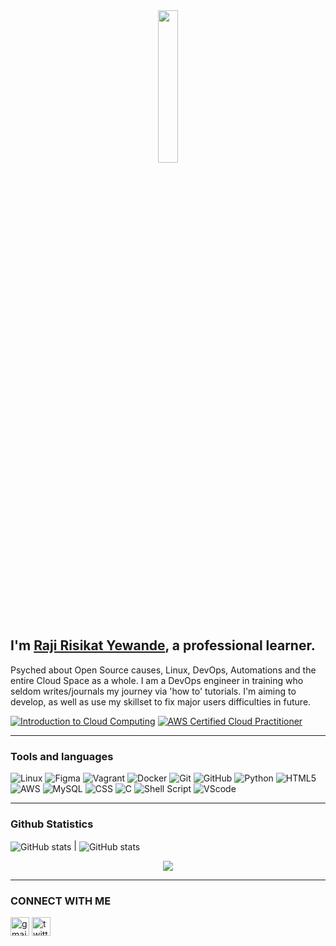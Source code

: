 <center>
<img src="https://rishavanand.github.io/static/images/greetings.gif" align="center" style="width: 25%" />
</center>

## I'm [Raji Risikat Yewande](https://linktr.ee/wandeXdev), a professional learner.

Psyched about Open Source causes, Linux, DevOps, Automations and the entire Cloud Space as a whole. I am a DevOps engineer in training who seldom writes/journals my journey via 'how to' tutorials. I'm aiming to develop, as well as use my skillset to fix major users difficulties in future.

<!--START_SECTION:badges-->
[![Introduction to Cloud Computing](https://images.credly.com/size/100x100/images/2d178f89-4816-4190-8c4a-3bdbfec9db01/Dev_Skills_Network_-_Cloud_Computing_Core.png)](http://www.credly.com/badges/ea07d15f-354f-48d3-81c5-787e595e2d95 "Introduction to Cloud Computing")
[![AWS Certified Cloud Practitioner](https://images.credly.com/size/100x100/images/00634f82-b07f-4bbd-a6bb-53de397fc3a6/image.png)](http://www.credly.com/badges/255a1c90-17e7-40a2-aaa9-2209fe1a46c6 "AWS Certified Cloud Practitioner")
<!--END_SECTION:badges-->

---

### Tools and languages
![Linux](https://img.shields.io/badge/Linux-FCC624?style=for-the-badge&logo=linux&logoColor=black) 
![Figma](https://img.shields.io/badge/Figma-F24E1E?style=for-the-badge&logo=figma&logoColor=white)
![Vagrant](https://img.shields.io/badge/vagrant-%231563FF.svg?style=for-the-badge&logo=vagrant&logoColor=white)
![Docker](https://img.shields.io/badge/docker-%230db7ed.svg?style=for-the-badge&logo=docker&logoColor=white)
![Git](https://img.shields.io/badge/git-%23F05033.svg?style=for-the-badge&logo=git&logoColor=white)
![GitHub](https://img.shields.io/badge/github-%23121011.svg?style=for-the-badge&logo=github&logoColor=white)
![Python](https://img.shields.io/badge/python-3670A0?style=for-the-badge&logo=python&logoColor=ffdd54)
![HTML5](https://img.shields.io/badge/html5-%23E34F26.svg?style=for-the-badge&logo=html5&logoColor=white)
![AWS](https://img.shields.io/badge/AWS-%23FF9900.svg?style=for-the-badge&logo=amazon-aws&logoColor=white)
![MySQL](https://img.shields.io/badge/mysql-%2300f.svg?style=for-the-badge&logo=mysql&logoColor=white)
![CSS](https://img.shields.io/badge/CSS-239120?&style=for-the-badge&logo=css3&logoColor=white)
![C](https://img.shields.io/badge/C-00599C?style=for-the-badge&logo=c&logoColor=white)
![Shell Script](https://img.shields.io/badge/Shell_Script-121011?style=for-the-badge&logo=gnu-bash&logoColor=white)
![VScode](https://img.shields.io/badge/Visual_Studio_Code-0078D4?style=for-the-badge&logo=visual%20studio%20code&logoColor=white)

---

### Github Statistics
<img align="center" src="https://github-readme-stats.vercel.app/api?username=wandexdev&show_icons=true&count_private=true&hide_border=true" alt="GitHub stats" /> | <img align="center" src="https://github-readme-stats.vercel.app/api/top-langs/?username=wandeXdev&layout=compact&theme=light&hide_border=false" alt="GitHub stats" />

<!-- <p><img align="center" src="https://github-readme-streak-stats.herokuapp.com/?user=wandeXdev&" alt="wandeXdev" /></p> -->
<p align="center">
<img src="https://visitor-badge.glitch.me/badge?page_id=wandexdev.wandexdev"/>
<br>

---

### CONNECT WITH ME
[<img src='https://cdn.jsdelivr.net/npm/simple-icons@3.0.1/icons/gmail.svg' alt='gmail' height='30'>](mailto:tiwande04@gmail.com)  [<img src='https://cdn.jsdelivr.net/npm/simple-icons@3.0.1/icons/twitter.svg' alt='twitter' height='30'>](https://twitter.com/@wandeXdev)  



<!--
**wandexdev/wandexdev** is a ✨ _special_ ✨ repository because its `README.md` (this file) appears on your GitHub profile.

Here are some ideas to get you started:

- 🔭 I’m currently working on ...
- 🌱 I’m currently learning ...
- 👯 I’m looking to collaborate on ...
- 🤔 I’m looking for help with ...
- 💬 Ask me about ...
- 📫 How to reach me: ...
- 😄 Pronouns: ...
- ⚡ Fun fact: ...


## Hello there, <img src="https://raw.githubusercontent.com/MartinHeinz/MartinHeinz/master/wave.gif" width="30px"> I'm [Raji R. Yewande](https://linktr.ee/wandeXdev).

## Hello there <img src="https://github.com/claytonjhamilton/claytonjhamilton/blob/main/images/waving_hand.gif" width="40px">, I'm [Raji Risikat Yewande](https://linktr.ee/wandeXdev).
Pleasure to meet you..
-->
